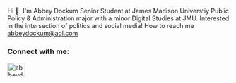 Hi 👋, I'm Abbey Dockum
Senior Student at James Madison Universtiy
Public Policy & Administration major with a minor Digital Studies at JMU. 
Interested in the intersection of politics and social media!
How to reach me abbeydockum@aol.com

<h3 align="left">Connect with me:</h3>
<p align="left">
<a href="https://linkedin.com/in/abbeydockum" target="blank"><img align="center" src="https://raw.githubusercontent.com/rahuldkjain/github-profile-readme-generator/master/src/images/icons/Social/linked-in-alt.svg" alt="abbeydockum" height="30" width="40" /></a>
</p>
